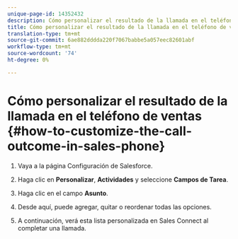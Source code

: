 ```yaml
---
unique-page-id: 14352432
description: Cómo personalizar el resultado de la llamada en el teléfono de ventas - Documentos de marketing - Documentación del producto
title: Cómo personalizar el resultado de la llamada en el teléfono de ventas
translation-type: tm+mt
source-git-commit: 6ae882dddda220f7067babbe5a057eec82601abf
workflow-type: tm+mt
source-wordcount: '74'
ht-degree: 0%

---
```



# Cómo personalizar el resultado de la llamada en el teléfono de ventas {#how-to-customize-the-call-outcome-in-sales-phone}

1. Vaya a la página Configuración de Salesforce.

1. Haga clic en **Personalizar**, **Actividades** y seleccione **Campos de Tarea**.

1. Haga clic en el campo **Asunto**.

1. Desde aquí, puede agregar, quitar o reordenar todas las opciones.

1. A continuación, verá esta lista personalizada en Sales Connect al completar una llamada.
